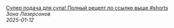<!--2025-01-12 09:00:44-->
<div class="yb">
  <a class="nodecor" href="/posts.html?eda/super_podacha_dlya_supa_polnyj_recept_po_ssylke_vyshe_shorts">
    <img class="preview" data-videoid="dcchB8TcQfU" src="https://i1.ytimg.com/vi/dcchB8TcQfU/hqdefault.jpg" align="middle" alt="">
  </a>
  <div class="inlbl text">
    <a class="nodecor" href="/posts.html?eda/super_podacha_dlya_supa_polnyj_recept_po_ssylke_vyshe_shorts">Супер подача для супа! Полный рецепт по ссылке выше #shorts</a><br>
    <i class="smaller2">Зона Лазерсoнов</i><br>
    <i class="smaller3">2025-01-12</i>
  </div>
</div>

